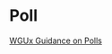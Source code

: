 # Poll

[WGUx Guidance on Polls](https://westerngovernorsuniversity.sharepoint.com/sites/WGUx2/SitePages/Other-Advanced-Components-(Revised).aspx#poll)